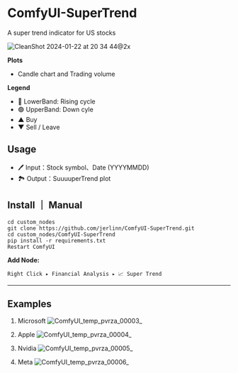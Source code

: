 # ComfyUI-SuperTrend
A super trend indicator for US stocks

![CleanShot 2024-01-22 at 20 34 44@2x](https://github.com/jerlinn/ComfyUI-SuperTrend/assets/91647085/bc445477-5e1b-42d9-ad9d-85d2ff3ad1ad)

**Plots**
- Candle chart and Trading volume

**Legend**
- 🔴 LowerBand: Rising cycle
- 🟢 UpperBand: Down cyle
- ▲ Buy
- ▼ Sell / Leave
  
## Usage
- 🖊️ Input：Stock symbol、Date (YYYYMMDD)
- 🏞️ Output：SuuuuperTrend plot

## Install ｜ Manual
```
cd custom_nodes
git clone https://github.com/jerlinn/ComfyUI-SuperTrend.git
cd custom_nodes/ComfyUI-SuperTrend
pip install -r requirements.txt
Restart ComfyUI
```
**Add Node:**

```
Right Click ▸ Financial Analysis ▸ 📈 Super Trend
```

---

## Examples
1. Microsoft
![ComfyUI_temp_pvrza_00003_](https://github.com/jerlinn/ComfyUI-SuperTrend/assets/91647085/26978757-b34f-46da-a050-8af054d97c55)

2. Apple
![ComfyUI_temp_pvrza_00004_](https://github.com/jerlinn/ComfyUI-SuperTrend/assets/91647085/7629d8c7-a2c0-4bbf-923a-168c90003f1a)

3. Nvidia
![ComfyUI_temp_pvrza_00005_](https://github.com/jerlinn/ComfyUI-SuperTrend/assets/91647085/182f9a19-4e90-4444-86d4-dd0af389374f)

4. Meta 
![ComfyUI_temp_pvrza_00006_](https://github.com/jerlinn/ComfyUI-SuperTrend/assets/91647085/83047acd-5376-4bbe-9bab-8a59033a2310)
